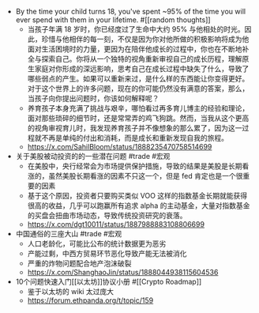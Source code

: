 - By the time your child turns 18, you've spent ~95% of the time you will ever spend with them in your lifetime. #[[random thoughts]]
	- 当孩子年满 18 岁时，你已经度过了生命中大约 95% 与他相处的时光。因此，珍惜与他相伴的每一刻，不仅是因为你对他所做的积极影响将成为他面对生活困境时的力量，更因为在陪伴他成长的过程中，你也在不断地补全与探索自己。你将从一个独特的视角重新审视自己的成长历程，理解原生家庭对你形成的深远影响，思考自己在成长过程中缺失了什么，导致了哪些弱点的产生。如果可以重新来过，是什么样的东西能让你变得更好。对于这个世界上的许多问题，现在的你可能仍然没有满意的答案，那么，当孩子向你提出问题时，你该如何解释呢？
	- 养育孩子本身充满了挑战与艰辛，哪怕看过再多育儿博主的经验和理论，面对那些琐碎的细节时，还是常常弄的鸡飞狗跳。然而，当我从这个更高的视角审视育儿时，我发现养育孩子并不像想象的那么累了，因为这一过程就不再是单纯的付出和消耗，而是成长和重新发现自我的旅程。
	- https://x.com/SahilBloom/status/1888235470758514699
- 关于美股被动投资的的一些潜在问题 #trade #宏观
	- 在美股中，央行经常会为市场提供保护措施，导致的结果是美股是长期看涨的，虽然美股长期看涨的因素不只这一个，但是 fed 肯定也是一个很重要的因素
	- 基于这个原因，投资者只要购买类似 VOO 这样的指数基金长期就能获得很高的收益，几乎可以跑赢所有追求 alpha 的主动基金，大量对指数基金的买盘会扭曲市场动态，导致传统投资研究的衰落。
	- https://x.com/dgt10011/status/1887988883108806699
- 中国通俗的三座大山 #trade #宏观
	- 人口老龄化，可能比公布的统计数据更为恶劣
	- 产能过剩，中西方贸易环节恶化导致产能无法被消化
	- 严重的炸物问题配合地产泡沫破裂
	- https://x.com/ShanghaoJin/status/1888044938115604536
- 10个问题快速入门[[以太坊]]协议小册 #[[Crypto Roadmap]]
	- 鉴于以太坊的 wiki 太过庞大
	- https://forum.ethpanda.org/t/topic/159